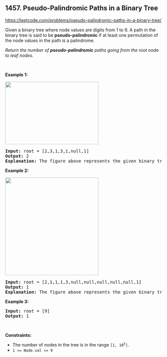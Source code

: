 ## 1457. Pseudo-Palindromic Paths in a Binary Tree

<https://leetcode.com/problems/pseudo-palindromic-paths-in-a-binary-tree/>

<div class="px-5 pt-4"><div class="flex"></div><div class="xFUwe" data-track-load="description_content"><p>Given a binary tree where node values are digits from 1 to 9. A path in the binary tree is said to be <strong>pseudo-palindromic</strong> if at least one permutation of the node values in the path is a palindrome.</p>

<p><em>Return the number of <strong>pseudo-palindromic</strong> paths going from the root node to leaf nodes.</em></p>

<p>&nbsp;</p>
<p><strong class="example">Example 1:</strong></p>

<p><img alt="" src="https://assets.leetcode.com/uploads/2020/05/06/palindromic_paths_1.png" style="width: 300px; height: 201px;"></p>

<pre><strong>Input:</strong> root = [2,3,1,3,1,null,1]
<strong>Output:</strong> 2
<strong>Explanation:</strong> The figure above represents the given binary tree. There are three paths going from the root node to leaf nodes: the red path [2,3,3], the green path [2,1,1], and the path [2,3,1]. Among these paths only red path and green path are pseudo-palindromic paths since the red path [2,3,3] can be rearranged in [3,2,3] (palindrome) and the green path [2,1,1] can be rearranged in [1,2,1] (palindrome).
</pre>

<p><strong class="example">Example 2:</strong></p>

<p><strong><img alt="" src="https://assets.leetcode.com/uploads/2020/05/07/palindromic_paths_2.png" style="width: 300px; height: 314px;"></strong></p>

<pre><strong>Input:</strong> root = [2,1,1,1,3,null,null,null,null,null,1]
<strong>Output:</strong> 1
<strong>Explanation:</strong> The figure above represents the given binary tree. There are three paths going from the root node to leaf nodes: the green path [2,1,1], the path [2,1,3,1], and the path [2,1]. Among these paths only the green path is pseudo-palindromic since [2,1,1] can be rearranged in [1,2,1] (palindrome).
</pre>

<p><strong class="example">Example 3:</strong></p>

<pre><strong>Input:</strong> root = [9]
<strong>Output:</strong> 1
</pre>

<p>&nbsp;</p>
<p><strong>Constraints:</strong></p>

<ul>
 <li>The number of nodes in the tree is in the range <code>[1, 10<sup>5</sup>]</code>.</li>
 <li><code>1 &lt;= Node.val &lt;= 9</code></li>
</ul>
</div></div>
